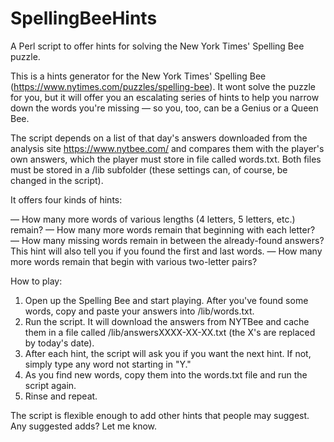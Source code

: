 # SpellingBeeHints
A Perl script to offer hints for solving the New York Times' Spelling Bee puzzle.

This is a hints generator for the New York Times' Spelling Bee (https://www.nytimes.com/puzzles/spelling-bee). It wont solve the puzzle for you, but it will offer you an escalating series of hints to help you narrow down the words you're missing — so you, too, can be a Genius or a Queen Bee.

The script depends on a list of that day's answers downloaded from the analysis site https://www.nytbee.com/ and compares them with the player's own answers, which the player must store in file called words.txt. Both files must be stored in a /lib subfolder (these settings can, of course, be changed in the script).

It offers four kinds of hints:

— How many more words of various lengths (4 letters, 5 letters, etc.) remain?
— How many more words remain that beginning with each letter?
— How many missing words remain in between the already-found answers? This hint will also tell you if you found the first and last words.
— How many more words remain that begin with various two-letter pairs?

How to play:

1) Open up the Spelling Bee and start playing. After you've found some words, copy and paste your answers into /lib/words.txt.
2) Run the script. It will download the answers from NYTBee and cache them in a file called /lib/answersXXXX-XX-XX.txt (the X's are replaced by today's date).
3) After each hint, the script will ask you if you want the next hint. If not, simply type any word not starting in "Y."
4) As you find new words, copy them into the words.txt file and run the script again.
5) Rinse and repeat.

The script is flexible enough to add other hints that people may suggest. Any suggested adds? Let me know.
